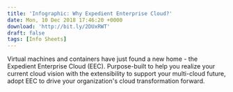 ```yaml
---
title: 'Infographic: Why Expedient Enterprise Cloud?'
date: Mon, 10 Dec 2018 17:46:20 +0000
download: 'http://bit.ly/2DUxRWT'
draft: false
tags: [Info Sheets]
---
```


Virtual machines and containers have just found a new home - the Expedient Enterprise Cloud (EEC). Purpose-built to help you realize your current cloud vision with the extensibility to support your multi-cloud future, adopt EEC to drive your organization's cloud transformation forward.